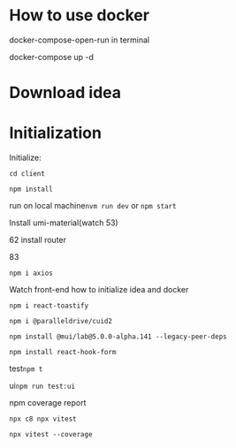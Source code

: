 # How to use docker
docker-compose-open-run in terminal

docker-compose up -d

# Download idea


# Initialization

Initialize:

`cd client`

`npm install`

run on local machine`nvm run dev` or `npm start`

Install umi-material(watch 53)

62 install router

83

`npm i axios`

Watch front-end how to initialize idea and docker

`npm i react-toastify`

`npm i @paralleldrive/cuid2`

`npm install @mui/lab@5.0.0-alpha.141 --legacy-peer-deps`

`npm install react-hook-form`

test`npm t`

ui`npm run test:ui`

npm coverage report

`npx c8 npx vitest`

`npx vitest --coverage`
